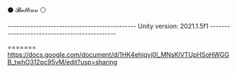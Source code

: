 ⚫ 𝓑𝒶𝓁𝓁𝑒𝒶𝓃 ⚪

*---------------------------------------------*
Unity version: 2021.1.5f1
*---------------------------------------------*


=======
https://docs.google.com/document/d/1HK4ehjqyj0l_MNsKIVTUpHSoHWGGB_twhO312pc95vM/edit?usp=sharing
